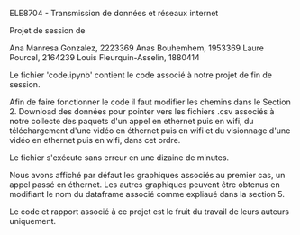 ELE8704 -  Transmission de données et réseaux internet

Projet de session de 

Ana Manresa Gonzalez, 2223369
Anas Bouhemhem, 1953369
Laure Pourcel, 2164239
Louis Fleurquin-Asselin, 1880414



Le fichier 'code.ipynb' contient le code associé à notre projet de fin de session. 


Afin de faire fonctionner le code il faut modifier les chemins dans le Section 2. Download des données pour pointer vers les fichiers .csv associés à notre collecte des paquets d'un appel en ethernet puis en wifi, du téléchargement d'une vidéo en éthernet puis en wifi et du visionnage d'une vidéo en ethernet puis en wifi, dans cet ordre. 

Le fichier s'exécute sans erreur en une dizaine de minutes. 

Nous avons affiché par défaut les graphiques associés au premier cas, un appel passé en éthernet. Les autres graphiques peuvent être obtenus en modifiant le nom du dataframe associé comme expliaué dans la section 5. 

Le code et rapport associé à ce projet est le fruit du travail de leurs auteurs uniquement. 



